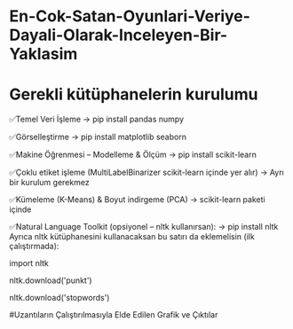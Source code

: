 # En-Cok-Satan-Oyunlari-Veriye-Dayali-Olarak-Inceleyen-Bir-Yaklasim

# Gerekli kütüphanelerin kurulumu
✅Temel Veri İşleme
   → pip install pandas numpy

✅Görselleştirme
   → pip install matplotlib seaborn

✅Makine Öğrenmesi – Modelleme & Ölçüm
   → pip install scikit-learn

✅Çoklu etiket işleme (MultiLabelBinarizer scikit-learn içinde yer alır)
   → Ayrı bir kurulum gerekmez

✅Kümeleme (K-Means) & Boyut indirgeme (PCA)
   → scikit-learn paketi içinde

✅Natural Language Toolkit (opsiyonel – nltk kullanırsan):
   → pip install nltk
    Ayrıca nltk kütüphanesini kullanacaksan bu satırı da eklemelisin (ilk çalıştırmada):
      
import nltk
    
nltk.download('punkt')
    
nltk.download('stopwords')

#Uzantıların Çalıştırılmasıyla Elde Edilen Grafik ve Çıktılar

